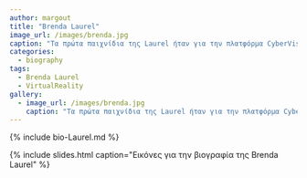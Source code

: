 ```yaml
---
author: margout
title: "Brenda Laurel"
image_url: /images/brenda.jpg
caption: "Τα πρώτα παιχνίδια της Laurel ήταν για την πλατφόρμα CyberVision, όπου εργάστηκε ως σχεδιαστής, προγραμματιστής και διευθυντής του σχεδιασμού εκπαιδευτικών προϊόντων από το 1976 έως το 1979."
categories:
  - biography
tags:
  - Brenda Laurel
  - VirtualReality
gallery:
  - image_url: /images/brenda.jpg
    caption: "Τα πρώτα παιχνίδια της Laurel ήταν για την πλατφόρμα CyberVision, όπου εργάστηκε ως σχεδιαστής, προγραμματιστής και διευθυντής του σχεδιασμού εκπαιδευτικών προϊόντων από το 1976 έως το 1979."
---
```


{% include bio-Laurel.md %}

{% include slides.html caption="Εικόνες για την βιογραφία της Brenda Laurel" %}
